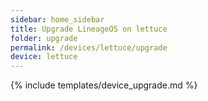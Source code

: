 ```yaml
---
sidebar: home_sidebar
title: Upgrade LineageOS on lettuce
folder: upgrade
permalink: /devices/lettuce/upgrade
device: lettuce
---
```

{% include templates/device_upgrade.md %}

